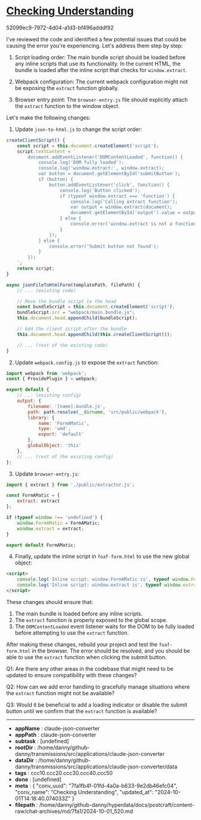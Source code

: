 # [Checking Understanding](https://claude.ai/chat/7fa1fb4f-01fd-4a0a-b633-9e2db46efc04)

52099ec9-7972-4d04-a1d3-bf496adddf92

 I've reviewed the code and identified a few potential issues that could be causing the error you're experiencing. Let's address them step by step:

1. Script loading order:
The main bundle script should be loaded before any inline scripts that use its functionality. In the current HTML, the bundle is loaded after the inline script that checks for `window.extract`.

2. Webpack configuration:
The current webpack configuration might not be exposing the `extract` function globally.

3. Browser entry point:
The `browser-entry.js` file should explicitly attach the `extract` function to the window object.

Let's make the following changes:

1. Update `json-to-html.js` to change the script order:

```javascript
createClientScript() {
    const script = this.document.createElement('script');
    script.textContent = `
        document.addEventListener('DOMContentLoaded', function() {
            console.log('DOM fully loaded');
            console.log('window.extract:', window.extract);
            var button = document.getElementById('submitButton');
            if (button) {
                button.addEventListener('click', function() {
                    console.log('Button clicked');
                    if (typeof window.extract === 'function') {
                        console.log('Calling extract function');
                        var output = window.extract(document);
                        document.getElementById('output').value = output;
                    } else {
                        console.error('window.extract is not a function. window.extract:', window.extract);
                    }
                });
            } else {
                console.error('Submit button not found');
            }
        });
    `;
    return script;
}

async jsonFileToHtmlForm(templatePath, filePath) {
    // ... (existing code)

    // Move the bundle script to the head
    const bundleScript = this.document.createElement('script');
    bundleScript.src = "webpack/main.bundle.js";
    this.document.head.appendChild(bundleScript);

    // Add the client script after the bundle
    this.document.head.appendChild(this.createClientScript());

    // ... (rest of the existing code)
}
```

2. Update `webpack.config.js` to expose the `extract` function:

```javascript
import webpack from 'webpack';
const { ProvidePlugin } = webpack;

export default {
    // ... (existing config)
    output: {
        filename: '[name].bundle.js',
        path: path.resolve(__dirname, 'src/public/webpack'),
        library: {
            name: 'FormAMatic',
            type: 'umd',
            export: 'default'
        },
        globalObject: 'this'
    },
    // ... (rest of the existing config)
};
```

3. Update `browser-entry.js`:

```javascript
import { extract } from './public/extractor.js';

const FormAMatic = {
    extract: extract
};

if (typeof window !== 'undefined') {
    window.FormAMatic = FormAMatic;
    window.extract = extract;
}

export default FormAMatic;
```

4. Finally, update the inline script in `foaf-form.html` to use the new global object:

```html
<script>
    console.log('Inline script: window.FormAMatic is', typeof window.FormAMatic);
    console.log('Inline script: window.extract is', typeof window.extract);
</script>
```

These changes should ensure that:
1. The main bundle is loaded before any inline scripts.
2. The `extract` function is properly exposed to the global scope.
3. The `DOMContentLoaded` event listener waits for the DOM to be fully loaded before attempting to use the `extract` function.

After making these changes, rebuild your project and test the `foaf-form.html` in the browser. The error should be resolved, and you should be able to use the `extract` function when clicking the submit button.

Q1: Are there any other areas in the codebase that might need to be updated to ensure compatibility with these changes?

Q2: How can we add error handling to gracefully manage situations where the `extract` function might not be available?

Q3: Would it be beneficial to add a loading indicator or disable the submit button until we confirm that the `extract` function is available?

---

* **appName** : claude-json-converter
* **appPath** : claude-json-converter
* **subtask** : [undefined]
* **rootDir** : /home/danny/github-danny/transmissions/src/applications/claude-json-converter
* **dataDir** : /home/danny/github-danny/transmissions/src/applications/claude-json-converter/data
* **tags** : ccc10.ccc20.ccc30.ccc40.ccc50
* **done** : [undefined]
* **meta** : {
  "conv_uuid": "7fa1fb4f-01fd-4a0a-b633-9e2db46efc04",
  "conv_name": "Checking Understanding",
  "updated_at": "2024-10-01T14:18:40.074033Z"
}
* **filepath** : /home/danny/github-danny/hyperdata/docs/postcraft/content-raw/chat-archives/md/7fa1/2024-10-01_520.md
